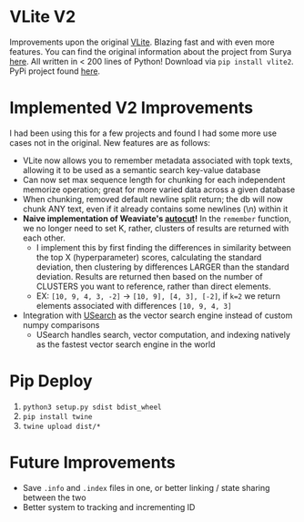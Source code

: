 # VLite V2

Improvements upon the original [VLite](https://github.com/sdan/vlite). Blazing fast and with even more features. You can find the original information about the project from Surya [here](https://twitter.com/sdand/status/1676256437918633984).
All written in < 200 lines of Python! Download via `pip install vlite2`. PyPi project found [here](https://pypi.org/project/vlite2/).

# Implemented V2 Improvements

I had been using this for a few projects and found I had some more use cases not in the original. New features are
as follows:

* VLite now allows you to remember metadata associated with topk texts, allowing it to be used as a semantic 
search key-value database
* Can now set max sequence length for chunking for each independent memorize operation; great for more varied data
across a given database
* When chunking, removed default newline split return; the db will now chunk ANY text, even if it already contains
some newlines (\n) within it
* **Naive implementation of Weaviate's [autocut](https://weaviate.io/developers/weaviate/search/hybrid#limiting-results-with-autocut-and-auto_limit)!** In the 
`remember` function, we no longer need to set K, rather, clusters of results are returned with each other.
  * I implement this by first finding the differences in similarity between the top X (hyperparameter) scores, calculating
  the standard deviation, then clustering by differences LARGER than the standard deviation. Results are returned
  then based on the number of CLUSTERS you want to reference, rather than direct elements.
  * EX: `[10, 9, 4, 3, -2]` -> `[10, 9], [4, 3], [-2]`, if `k=2` we return elements associated with differences `[10, 9, 4, 3]`
* Integration with [USearch](https://github.com/unum-cloud/usearch) as the vector search engine instead of custom numpy comparisons
  * USearch handles search, vector computation, and indexing natively as the fastest vector search engine in the world

# Pip Deploy
1. `python3 setup.py sdist bdist_wheel`
2. `pip install twine`
3. `twine upload dist/*`

# Future Improvements
* Save `.info` and `.index` files in one, or better linking / state sharing between the two
* Better system to tracking and incrementing ID
